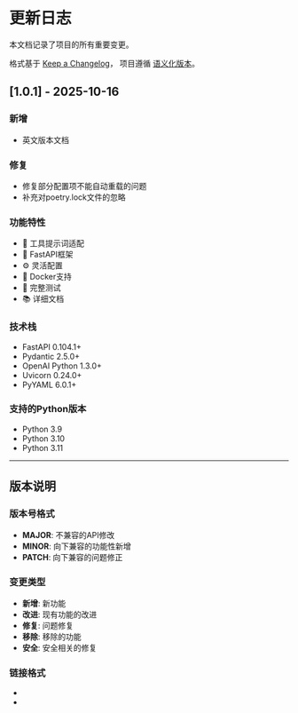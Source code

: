 # 更新日志

本文档记录了项目的所有重要变更。

格式基于 [Keep a Changelog](https://keepachangelog.com/zh-CN/1.0.0/)，
项目遵循 [语义化版本](https://semver.org/spec/v2.0.0.html)。

## [1.0.1] - 2025-10-16

### 新增
- 英文版本文档

### 修复
- 修复部分配置项不能自动重载的问题
- 补充对poetry.lock文件的忽略

### 功能特性
- 🔧 工具提示词适配
- 🚀 FastAPI框架
- ⚙️ 灵活配置
- 🐳 Docker支持
- 🧪 完整测试
- 📚 详细文档

### 技术栈
- FastAPI 0.104.1+
- Pydantic 2.5.0+
- OpenAI Python 1.3.0+
- Uvicorn 0.24.0+
- PyYAML 6.0.1+

### 支持的Python版本
- Python 3.9
- Python 3.10
- Python 3.11

---

## 版本说明

### 版本号格式
- **MAJOR**: 不兼容的API修改
- **MINOR**: 向下兼容的功能性新增
- **PATCH**: 向下兼容的问题修正

### 变更类型
- **新增**: 新功能
- **改进**: 现有功能的改进
- **修复**: 问题修复
- **移除**: 移除的功能
- **安全**: 安全相关的修复

### 链接格式
- [版本号]: https://github.com/wangfumin1/claude-code-adapter-fastapi/compare/v1.0.0...v1.0.1
- [未发布]: https://github.com/wangfumin1/claude-code-adapter-fastapi/compare/v1.0.0...HEAD
